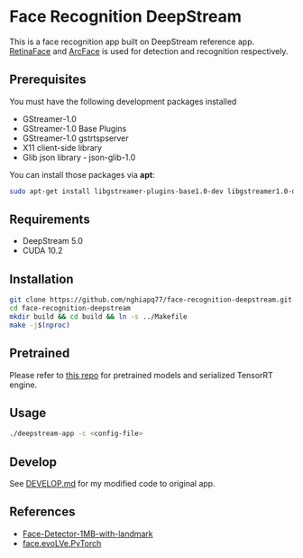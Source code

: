 # Face Recognition DeepStream
This is a face recognition app built on DeepStream reference app.  
[RetinaFace](https://github.com/biubug6/Face-Detector-1MB-with-landmark) and [ArcFace](https://github.com/ZhaoJ9014/face.evoLVe.PyTorch) is used for detection and recognition respectively.

## Prerequisites
You must have the following development packages installed
- GStreamer-1.0
- GStreamer-1.0 Base Plugins
- GStreamer-1.0 gstrtspserver
- X11 client-side library
- Glib json library - json-glib-1.0

You can install those packages via **apt**:
```bash
sudo apt-get install libgstreamer-plugins-base1.0-dev libgstreamer1.0-dev libgstrtspserver-1.0-dev libx11-dev libjson-glib-dev
```

## Requirements
- DeepStream 5.0
- CUDA 10.2

## Installation
```bash
git clone https://github.com/nghiapq77/face-recognition-deepstream.git
cd face-recognition-deepstream
mkdir build && cd build && ln -s ../Makefile
make -j$(nproc)
```

## Pretrained
Please refer to [this repo](https://github.com/nghiapq77/face-recognition-cpp-tensorrt) for pretrained models and serialized TensorRT engine.

## Usage
```bash
./deepstream-app -c <config-file>
```

## Develop
See [DEVELOP.md](DEVELOP.md) for my modified code to original app.

## References
- [Face-Detector-1MB-with-landmark](https://github.com/biubug6/Face-Detector-1MB-with-landmark)
- [face.evoLVe.PyTorch](https://github.com/ZhaoJ9014/face.evoLVe.PyTorch)
